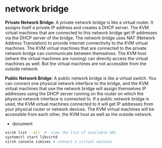 # network bridge
**Private Network Bridge**: A private network bridge is like a virtual router. It assigns itself a private IP address and creates a DHCP server. The KVM virtual machines that are connected to this network bridge get IP addresses via the DHCP server of the bridge. The network bridge uses NAT (Network Address Translation) to provide internet connectivity to the KVM virtual machines. The KVM virtual machines that are connected to the private network bridge can communicate between themselves. The KVM host (where the virtual machines are running) can directly access the virtual machines as well. But the virtual machines are not accessible from the outside network.

**Public Network Bridge**: A public network bridge is like a virtual switch. You can connect one physical network interface to the bridge, and the KVM virtual machines that use the network bridge will assign themselves IP addresses using the DHCP server running on the router on which the physical network interface is connected to. If a public network bridge is used, the KVM virtual machines connected to it will get IP addresses from your physical router or network devices. The KVM virtual machines will be accessible from each other, the KVM host as well as the outside network.


- document
```bash
virsh list --all  #  view the list of available VMs
systemctl start libvirtd  
virsh console simisec # connect a virtual machine
```